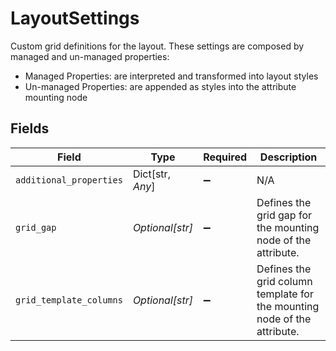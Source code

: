 # LayoutSettings

Custom grid definitions for the layout. These settings are composed by managed and un-managed properties:
- Managed Properties: are interpreted and transformed into layout styles
- Un-managed Properties: are appended as styles into the attribute mounting node



## Fields

| Field                                                                    | Type                                                                     | Required                                                                 | Description                                                              |
| ------------------------------------------------------------------------ | ------------------------------------------------------------------------ | ------------------------------------------------------------------------ | ------------------------------------------------------------------------ |
| `additional_properties`                                                  | Dict[str, *Any*]                                                         | :heavy_minus_sign:                                                       | N/A                                                                      |
| `grid_gap`                                                               | *Optional[str]*                                                          | :heavy_minus_sign:                                                       | Defines the grid gap for the mounting node of the attribute.             |
| `grid_template_columns`                                                  | *Optional[str]*                                                          | :heavy_minus_sign:                                                       | Defines the grid column template for the mounting node of the attribute. |